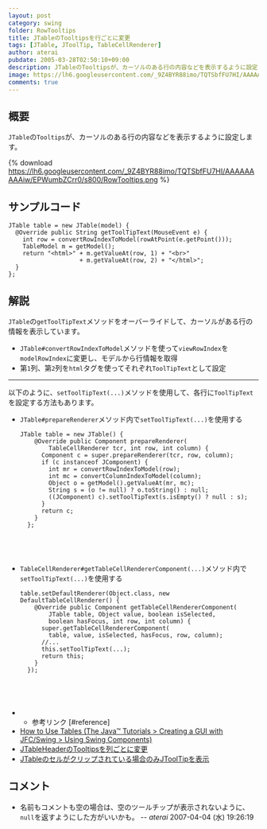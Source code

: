 ```yaml
---
layout: post
category: swing
folder: RowTooltips
title: JTableのTooltipsを行ごとに変更
tags: [JTable, JToolTip, TableCellRenderer]
author: aterai
pubdate: 2005-03-28T02:50:10+09:00
description: JTableのTooltipsが、カーソルのある行の内容などを表示するように設定します。
image: https://lh6.googleusercontent.com/_9Z4BYR88imo/TQTSbfFU7HI/AAAAAAAAAiw/EPWumbZCrr0/s800/RowTooltips.png
comments: true
---
```

## 概要
`JTable`の`Tooltips`が、カーソルのある行の内容などを表示するように設定します。

{% download https://lh6.googleusercontent.com/_9Z4BYR88imo/TQTSbfFU7HI/AAAAAAAAAiw/EPWumbZCrr0/s800/RowTooltips.png %}

## サンプルコード
<pre class="prettyprint"><code>JTable table = new JTable(model) {
  @Override public String getToolTipText(MouseEvent e) {
    int row = convertRowIndexToModel(rowAtPoint(e.getPoint()));
    TableModel m = getModel();
    return "&lt;html&gt;" + m.getValueAt(row, 1) + "&lt;br&gt;"
                    + m.getValueAt(row, 2) + "&lt;/html&gt;";
  }
};
</code></pre>

## 解説
`JTable`の`getToolTipText`メソッドをオーバーライドして、カーソルがある行の情報を表示しています。

- `JTable#convertRowIndexToModel`メソッドを使って`viewRowIndex`を`modelRowIndex`に変更し、モデルから行情報を取得
- 第`1`列、第`2`列を`html`タグを使ってそれぞれ`ToolTipText`として設定

<!-- dummy comment line for breaking list -->

- - - -
以下のように、`setToolTipText(...)`メソッドを使用して、各行に`ToolTipText`を設定する方法もあります。

- `JTable#prepareRenderer`メソッド内で`setToolTipText(...)`を使用する
    
    <pre class="prettyprint"><code>JTable table = new JTable() {
      @Override public Component prepareRenderer(
          TableCellRenderer tcr, int row, int column) {
        Component c = super.prepareRenderer(tcr, row, column);
        if (c instanceof JComponent) {
          int mr = convertRowIndexToModel(row);
          int mc = convertColumnIndexToModel(column);
          Object o = getModel().getValueAt(mr, mc);
          String s = (o != null) ? o.toString() : null;
          ((JComponent) c).setToolTipText(s.isEmpty() ? null : s);
        }
        return c;
      }
    };
</code></pre>
- `TableCellRenderer#getTableCellRendererComponent(...)`メソッド内で`setToolTipText(...)`を使用する
    
    <pre class="prettyprint"><code>table.setDefaultRenderer(Object.class, new DefaultTableCellRenderer() {
      @Override public Component getTableCellRendererComponent(
          JTable table, Object value, boolean isSelected,
          boolean hasFocus, int row, int column) {
        super.getTableCellRendererComponent(
          table, value, isSelected, hasFocus, row, column);
        //...
        this.setToolTipText(...);
        return this;
      }
    });
</code></pre>
- * 参考リンク [#reference]
- [How to Use Tables (The Java™ Tutorials > Creating a GUI with JFC/Swing > Using Swing Components)](https://docs.oracle.com/javase/tutorial/uiswing/components/table.html#celltooltip)
- [JTableHeaderのTooltipsを列ごとに変更](http://ateraimemo.com/Swing/HeaderTooltips.html)
- [JTableのセルがクリップされている場合のみJToolTipを表示](http://ateraimemo.com/Swing/ClippedCellTooltips.html)

<!-- dummy comment line for breaking list -->

## コメント
- 名前もコメントも空の場合は、空のツールチップが表示されないように、`null`を返すようにした方がいいかも。 -- *aterai* 2007-04-04 (水) 19:26:19

<!-- dummy comment line for breaking list -->
